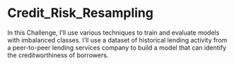 # Credit_Risk_Resampling
In this Challenge, I’ll use various techniques to train and evaluate models with imbalanced classes. I’ll use a dataset of historical lending activity from a peer-to-peer lending services company to build a model that can identify the creditworthiness of borrowers.
